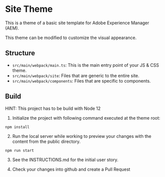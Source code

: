 # Site Theme

This is a theme of a basic site template for Adobe Experience Manager (AEM).

This theme can be modified to customize the visual appearance.

## Structure

- `src/main/webpack/main.ts`: This is the main entry point of your JS & CSS theme.
- `src/main/webpack/site`: Files that are generic to the entire site.
- `src/main/webpack/components`: Files that are specific to components.

## Build

HINT: This project has to be build with Node 12

1. Initialize the project with following command executed at the theme root:

```
npm install
```

2. Run the local server while working to preview your changes with the content from the public directory.

```
npm run start
```

3. See the INSTRUCTIONS.md for the initial user story.

4. Check your changes into github and create a Pull Request
